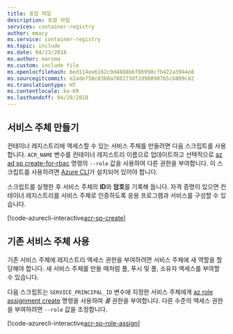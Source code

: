 ```yaml
---
title: 포함 파일
description: 포함 파일
services: container-registry
author: mmacy
ms.service: container-registry
ms.topic: include
ms.date: 04/23/2018
ms.author: marsma
ms.custom: include file
ms.openlocfilehash: 6ed114ea6162c9d4888b6f86998cfb422a3944e8
ms.sourcegitcommit: e2adef58c03b0a780173df2d988907b5cb809c82
ms.translationtype: HT
ms.contentlocale: ko-KR
ms.lasthandoff: 04/28/2018
---
```

## <a name="create-a-service-principal"></a>서비스 주체 만들기

컨테이너 레지스트리에 액세스할 수 있는 서비스 주체를 만들려면 다음 스크립트를 사용합니다. `ACR_NAME` 변수를 컨테이너 레지스트리 이름으로 업데이트하고 선택적으로 [az ad sp create-for-rbac][az-ad-sp-create-for-rbac] 명령의 `--role` 값을 사용하여 다른 권한을 부여합니다. 이 스크립트를 사용하려면 [Azure CLI](/cli/azure/install-azure-cli)가 설치되어 있어야 합니다.

스크립트를 실행한 후 서비스 주체의 **ID**와 **암호**를 기록해 둡니다. 자격 증명이 있으면 컨테이너 레지스트리를 서비스 주체로 인증하도록 응용 프로그램과 서비스를 구성할 수 있습니다.

[!code-azurecli-interactive[acr-sp-create](~/cli_scripts/container-registry/service-principal-create/service-principal-create.sh)]

## <a name="use-an-existing-service-principal"></a>기존 서비스 주체 사용

기존 서비스 주체에 레지스트리 액세스 권한을 부여하려면 서비스 주체에 새 역할을 할당해야 합니다. 새 서비스 주체를 만들 때처럼 풀, 푸시 및 풀, 소유자 액세스를 부여할 수 있습니다.

다음 스크립트는 `SERVICE_PRINCIPAL_ID` 변수에 지정한 서비스 주체에게 [az role assignment create][az-role-assignment-create] 명령을 사용하여 *풀* 권한을 부여합니다. 다른 수준의 액세스 권한을 부여하려면 `--role` 값을 조정합니다.

[!code-azurecli-interactive[acr-sp-role-assign](~/cli_scripts/container-registry/service-principal-assign-role/service-principal-assign-role.sh)]

<!-- LINKS - Internal -->
[az-ad-sp-create-for-rbac]: /cli/azure/ad/sp#az_ad_sp_create_for_rbac
[az-role-assignment-create]: /cli/azure/role/assignment#az_role_assignment_create
